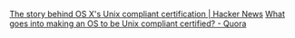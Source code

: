
[The story behind OS X's Unix compliant certification | Hacker News](https://news.ycombinator.com/item?id=29984016)
[What goes into making an OS to be Unix compliant certified? - Quora](https://www.quora.com/What-goes-into-making-an-OS-to-be-Unix-compliant-certified)

